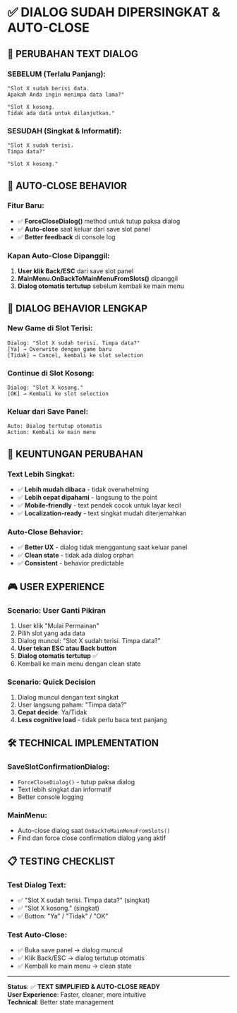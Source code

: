 # ✅ DIALOG SUDAH DIPERSINGKAT & AUTO-CLOSE

## 📝 **PERUBAHAN TEXT DIALOG**

### **SEBELUM (Terlalu Panjang):**
```
"Slot X sudah berisi data.
Apakah Anda ingin menimpa data lama?"

"Slot X kosong.
Tidak ada data untuk dilanjutkan."
```

### **SESUDAH (Singkat & Informatif):**
```
"Slot X sudah terisi.
Timpa data?"

"Slot X kosong."
```

## 🔄 **AUTO-CLOSE BEHAVIOR**

### **Fitur Baru:**
- ✅ **ForceCloseDialog()** method untuk tutup paksa dialog
- ✅ **Auto-close** saat keluar dari save slot panel
- ✅ **Better feedback** di console log

### **Kapan Auto-Close Dipanggil:**
1. **User klik Back/ESC** dari save slot panel
2. **MainMenu.OnBackToMainMenuFromSlots()** dipanggil
3. **Dialog otomatis tertutup** sebelum kembali ke main menu

## 🎯 **DIALOG BEHAVIOR LENGKAP**

### **New Game di Slot Terisi:**
```
Dialog: "Slot X sudah terisi. Timpa data?"
[Ya] → Overwrite dengan game baru
[Tidak] → Cancel, kembali ke slot selection
```

### **Continue di Slot Kosong:**
```
Dialog: "Slot X kosong."
[OK] → Kembali ke slot selection
```

### **Keluar dari Save Panel:**
```
Auto: Dialog tertutup otomatis
Action: Kembali ke main menu
```

## 🎨 **KEUNTUNGAN PERUBAHAN**

### **Text Lebih Singkat:**
- ✅ **Lebih mudah dibaca** - tidak overwhelming
- ✅ **Lebih cepat dipahami** - langsung to the point
- ✅ **Mobile-friendly** - text pendek cocok untuk layar kecil
- ✅ **Localization-ready** - text singkat mudah diterjemahkan

### **Auto-Close Behavior:**
- ✅ **Better UX** - dialog tidak menggantung saat keluar panel
- ✅ **Clean state** - tidak ada dialog orphan
- ✅ **Consistent** - behavior predictable

## 🎮 **USER EXPERIENCE**

### **Scenario: User Ganti Pikiran**
1. User klik "Mulai Permainan"
2. Pilih slot yang ada data
3. Dialog muncul: "Slot X sudah terisi. Timpa data?"
4. **User tekan ESC atau Back button**
5. **Dialog otomatis tertutup** ✅
6. Kembali ke main menu dengan clean state

### **Scenario: Quick Decision**
1. Dialog muncul dengan text singkat
2. User langsung paham: "Timpa data?"
3. **Cepat decide**: Ya/Tidak
4. **Less cognitive load** - tidak perlu baca text panjang

## 🛠️ **TECHNICAL IMPLEMENTATION**

### **SaveSlotConfirmationDialog:**
- `ForceCloseDialog()` - tutup paksa dialog
- Text lebih singkat dan informatif
- Better console logging

### **MainMenu:**
- Auto-close dialog saat `OnBackToMainMenuFromSlots()`
- Find dan force close confirmation dialog yang aktif

## 📋 **TESTING CHECKLIST**

### **Test Dialog Text:**
- ✅ "Slot X sudah terisi. Timpa data?" (singkat)
- ✅ "Slot X kosong." (singkat)
- ✅ Button: "Ya" / "Tidak" / "OK"

### **Test Auto-Close:**
- ✅ Buka save panel → dialog muncul
- ✅ Klik Back/ESC → dialog tertutup otomatis
- ✅ Kembali ke main menu → clean state

---

**Status**: ✅ **TEXT SIMPLIFIED & AUTO-CLOSE READY**  
**User Experience**: Faster, cleaner, more intuitive  
**Technical**: Better state management
